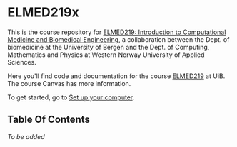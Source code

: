 # ELMED219x
This is the course repository for [ELMED219: Introduction to Computational Medicine and Biomedical Engineering](https://www.uib.no/emne/ELMED219), a collaboration between the Dept. of biomedicine at the University of Bergen and the Dept. of Computing, Mathematics and Physics at Western Norway University of Applied Sciences. 

Here you'll find code and documentation for the course [ELMED219](https://www.uib.no/emne/ELMED219) at UiB. The course Canvas has more information.

To get started, go to [Set up your computer](setup.md). 


## Table Of Contents

*To be added*